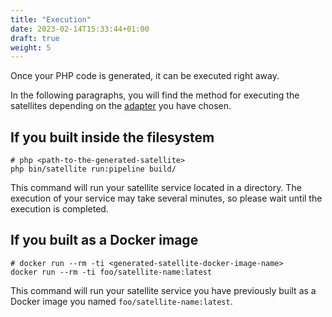 ```yaml
---
title: "Execution"
date: 2023-02-14T15:33:44+01:00
draft: true
weight: 5
---
```


Once your PHP code is generated, it can be executed right away.

In the following paragraphs, you will find the method for executing the satellites depending on 
the [adapter](http://localhost:1313/documentation/core-concept/satellite#setting-up-the-adapter) you have chosen.

## If you built inside the filesystem

```shell
# php <path-to-the-generated-satellite>
php bin/satellite run:pipeline build/
```

This command will run your satellite service located in a directory. The execution of your service may take several minutes,
so please wait until the execution is completed.

## If you built as a Docker image

```shell
# docker run --rm -ti <generated-satellite-docker-image-name>
docker run --rm -ti foo/satellite-name:latest
```

This command will run your satellite service you have previously built as a Docker image you named `foo/satellite-name:latest`.
